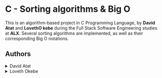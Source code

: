 # C - Sorting algorithms & Big O

This is an algorithm-based project in C Programming Language, by **David Atat** and **LovethO kebe** during the Full Stack Software Engineering studies at **ALX**. Several sorting algorithms are implemented, as well as their corresponding Big O notations.

## Authors

<details>
    <summary>David Atat</summary>
    <ul>
    <li><a href="https://www.github.com/daveeazi">Github</a></li>
    <li><a href="https://www.twitter.com/iamdaveeazi">Twitter</a></li>
    <li><a href="mailto:davidatat8@gmail.com">E-mail</a></li>
    </ul>
</details>
<details>
    <summary>Loveth Okebe</summary>
    <ul
    <li><a href="https://www.github.com/Loveth10">Github</a></li>
    </ul>
</details>
